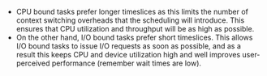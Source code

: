 - CPU bound tasks prefer longer timeslices as this limits the number of context switching overheads that the scheduling will introduce. This ensures that CPU utilization and throughput will be as high as possible.
- On the other hand, I/O bound tasks prefer short timeslices. This allows I/O bound tasks to issue I/O requests as soon as possible, and as a result this keeps CPU and device utilization high and well improves user-perceived performance (remember wait times are low).

